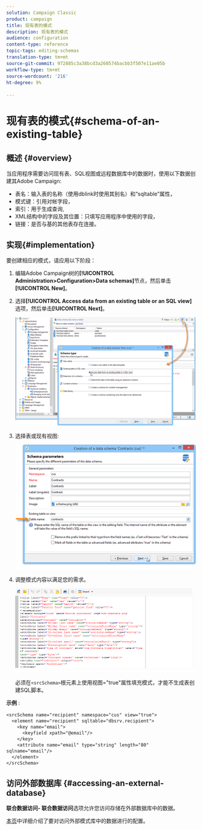 ```yaml
---
solution: Campaign Classic
product: campaign
title: 现有表的模式
description: 现有表的模式
audience: configuration
content-type: reference
topic-tags: editing-schemas
translation-type: tm+mt
source-git-commit: 972885c3a38bcd3a260574bacbb3f507e11ae05b
workflow-type: tm+mt
source-wordcount: '216'
ht-degree: 9%

---
```



# 现有表的模式{#schema-of-an-existing-table}

## 概述 {#overview}

当应用程序需要访问现有表、SQL视图或远程数据库中的数据时，使用以下数据创建其Adobe Campaign:

* 表名：输入表的名称（使用dblink时使用其别名）和“sqltable”属性，
* 模式键：引用对帐字段，
* 索引：用于生成查询,
* XML结构中的字段及其位置：只填写应用程序中使用的字段，
* 链接：是否与基的其他表存在连接。

## 实现{#implementation}

要创建相应的模式，请应用以下阶段：

1. 编辑Adobe Campaign树的&#x200B;**[!UICONTROL Administration>Configuration>Data schemas]**&#x200B;节点，然后单击&#x200B;**[!UICONTROL New]**。
1. 选择&#x200B;**[!UICONTROL Access data from an existing table or an SQL view]**&#x200B;选项，然后单击&#x200B;**[!UICONTROL Next]**。

   ![](assets/s_ncs_configuration_extand_a_schema.png)

1. 选择表或现有视图:

   ![](assets/s_ncs_configuration_select_table.png)

1. 调整模式内容以满足您的需求。

   ![](assets/s_ncs_configuration_view_create_schema.png)

   必须在`<srcSchema>`根元素上使用视图=&quot;true&quot;属性填充模式，才能不生成表创建SQL脚本。

**示例** :

```
<srcSchema name="recipient" namespace="cus" view="true">
  <element name="recipient" sqltable="dbsrv.recipient">
    <key name="email">
      <keyfield xpath="@email"/>
    </key>   
    <attribute name="email" type="string" length="80" sqlname="email"/>
  </element>
</srcSchema>
```

## 访问外部数据库 {#accessing-an-external-database}

**联合数据访问- 联合数据访问**&#x200B;选项允许您访问存储在外部数据库中的数据。

[本页](../../installation/using/creating-data-schema.md)中详细介绍了要对访问外部模式库中的数据进行的配置。
